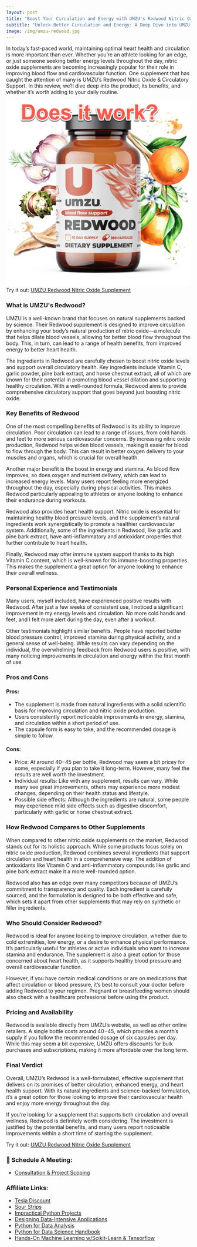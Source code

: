 ```yaml
---
layout: post
title: "Boost Your Circulation and Energy with UMZU's Redwood Nitric Oxide & Circulatory Support"
subtitle: "Unlock Better Circulation and Energy: A Deep Dive into UMZU's Redwood Supplement"
image: /img/umzu-redwood.jpg
---
```



In today’s fast-paced world, maintaining optimal heart health and circulation is more important than ever. Whether you’re an athlete looking for an edge, or just someone seeking better energy levels throughout the day, nitric oxide supplements are becoming increasingly popular for their role in improving blood flow and cardiovascular function. One supplement that has caught the attention of many is UMZU’s Redwood Nitric Oxide & Circulatory Support. In this review, we’ll dive deep into the product, its benefits, and whether it’s worth adding to your daily routine.

[![IMAGE_ALT](../img/umzu-redwood.jpg)](https://amzn.to/3TXmunl)
Try it out: [UMZU Redwood Nitric Oxide Supplement](https://amzn.to/3TXmunl)

### **What is UMZU's Redwood?**
UMZU is a well-known brand that focuses on natural supplements backed by science. Their Redwood supplement is designed to improve circulation by enhancing your body’s natural production of nitric oxide—a molecule that helps dilate blood vessels, allowing for better blood flow throughout the body. This, in turn, can lead to a range of health benefits, from improved energy to better heart health.

The ingredients in Redwood are carefully chosen to boost nitric oxide levels and support overall circulatory health. Key ingredients include Vitamin C, garlic powder, pine bark extract, and horse chestnut extract, all of which are known for their potential in promoting blood vessel dilation and supporting healthy circulation. With a well-rounded formula, Redwood aims to provide comprehensive circulatory support that goes beyond just boosting nitric oxide.

### **Key Benefits of Redwood**
One of the most compelling benefits of Redwood is its ability to improve circulation. Poor circulation can lead to a range of issues, from cold hands and feet to more serious cardiovascular concerns. By increasing nitric oxide production, Redwood helps widen blood vessels, making it easier for blood to flow through the body. This can result in better oxygen delivery to your muscles and organs, which is crucial for overall health.

Another major benefit is the boost in energy and stamina. As blood flow improves, so does oxygen and nutrient delivery, which can lead to increased energy levels. Many users report feeling more energized throughout the day, especially during physical activities. This makes Redwood particularly appealing to athletes or anyone looking to enhance their endurance during workouts.

Redwood also provides heart health support. Nitric oxide is essential for maintaining healthy blood pressure levels, and the supplement’s natural ingredients work synergistically to promote a healthier cardiovascular system. Additionally, some of the ingredients in Redwood, like garlic and pine bark extract, have anti-inflammatory and antioxidant properties that further contribute to heart health.

Finally, Redwood may offer immune system support thanks to its high Vitamin C content, which is well-known for its immune-boosting properties. This makes the supplement a great option for anyone looking to enhance their overall wellness.

### **Personal Experience and Testimonials**
Many users, myself included, have experienced positive results with Redwood. After just a few weeks of consistent use, I noticed a significant improvement in my energy levels and circulation. No more cold hands and feet, and I felt more alert during the day, even after a workout.

Other testimonials highlight similar benefits. People have reported better blood pressure control, improved stamina during physical activity, and a general sense of well-being. While results can vary depending on the individual, the overwhelming feedback from Redwood users is positive, with many noticing improvements in circulation and energy within the first month of use.

### **Pros and Cons**
#### **Pros:**

- The supplement is made from natural ingredients with a solid scientific basis for improving circulation and nitric oxide production.
- Users consistently report noticeable improvements in energy, stamina, and circulation within a short period of use.
- The capsule form is easy to take, and the recommended dosage is simple to follow.


#### **Cons:**

- Price: At around $40-$45 per bottle, Redwood may seem a bit pricey for some, especially if you plan to take it long-term. However, many feel the results are well worth the investment.
- Individual results: Like with any supplement, results can vary. While many see great improvements, others may experience more modest changes, depending on their health status and lifestyle.
- Possible side effects: Although the ingredients are natural, some people may experience mild side effects such as digestive discomfort, particularly with garlic or horse chestnut extract.


### **How Redwood Compares to Other Supplements**
When compared to other nitric oxide supplements on the market, Redwood stands out for its holistic approach. While some products focus solely on nitric oxide production, Redwood combines several ingredients that support circulation and heart health in a comprehensive way. The addition of antioxidants like Vitamin C and anti-inflammatory compounds like garlic and pine bark extract make it a more well-rounded option.

Redwood also has an edge over many competitors because of UMZU’s commitment to transparency and quality. Each ingredient is carefully sourced, and the formulation is designed to be both effective and safe, which sets it apart from other supplements that may rely on synthetic or filler ingredients.

### **Who Should Consider Redwood?**
Redwood is ideal for anyone looking to improve circulation, whether due to cold extremities, low energy, or a desire to enhance physical performance. It’s particularly useful for athletes or active individuals who want to increase stamina and endurance. The supplement is also a great option for those concerned about heart health, as it supports healthy blood pressure and overall cardiovascular function.

However, if you have certain medical conditions or are on medications that affect circulation or blood pressure, it’s best to consult your doctor before adding Redwood to your regimen. Pregnant or breastfeeding women should also check with a healthcare professional before using the product.

### **Pricing and Availability**
Redwood is available directly from UMZU’s website, as well as other online retailers. A single bottle costs around $40-$45, which provides a month’s supply if you follow the recommended dosage of six capsules per day. While this may seem a bit expensive, UMZU offers discounts for bulk purchases and subscriptions, making it more affordable over the long term.

### **Final Verdict**
Overall, UMZU’s Redwood is a well-formulated, effective supplement that delivers on its promises of better circulation, enhanced energy, and heart health support. With its natural ingredients and science-backed formulation, it’s a great option for those looking to improve their cardiovascular health and enjoy more energy throughout the day.

If you’re looking for a supplement that supports both circulation and overall wellness, Redwood is definitely worth considering. The investment is justified by the potential benefits, and many users report noticeable improvements within a short time of starting the supplement.

Try it out: [UMZU Redwood Nitric Oxide Supplement](https://amzn.to/3TXmunl)

### 📅 Schedule A Meeting:
- [Consultation & Project Scoping](https://calendly.com/kadad1312/1-on-1?back=1&month=2024-01)
### Affiliate Links:
- [Tesla Discount](https://ts.la/khaled835973)
- [Sour Strips](https://amzn.to/3EDWUM7)
- [Impractical Python Projects](https://amzn.to/3JpCpWH)
- [Designing Data-Intensive Applications](https://amzn.to/3Hgh5Sj)
- [Python for Data Analysis](https://amzn.to/3D0C8pl)
- [Python for Data Science Handbook](https://amzn.to/3XnZ1ez)
- [Hands-On Machine Learning w/Scikit-Learn & Tensorflow](https://amzn.to/3QTWoyt)